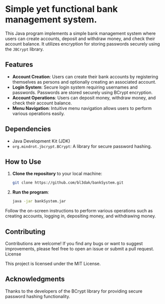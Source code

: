 # Simple yet functional bank management system.

This Java program implements a simple bank management system where users can create accounts, deposit and withdraw money, and check their account balance. It utilizes encryption for storing passwords securely using the `JBCrypt` library.

## Features

- **Account Creation**: Users can create their bank accounts by registering themselves as persons and optionally creating an associated account.
- **Login System**: Secure login system requiring usernames and passwords. Passwords are stored securely using BCrypt encryption.
- **Account Operations**: Users can deposit money, withdraw money, and check their account balance.
- **Menu Navigation**: Intuitive menu navigation allows users to perform various operations easily.

## Dependencies

- Java Development Kit (JDK)
- `org.mindrot.jbcrypt.BCrypt`: A library for secure password hashing.

## How to Use

1. **Clone the repository** to your local machine:

   ```bash
   git clone https://github.com/bl3dak/bankSystem.git

2) **Run the program**:
   ```bash
   java -jar bankSystem.jar

Follow the on-screen instructions to perform various operations such as creating accounts, logging in, depositing money, and withdrawing money.    

## Contributing

Contributions are welcome! If you find any bugs or want to suggest improvements, please feel free to open an issue or submit a pull request.
License

This project is licensed under the MIT License.

## Acknowledgments

Thanks to the developers of the BCrypt library for providing secure password hashing functionality.


